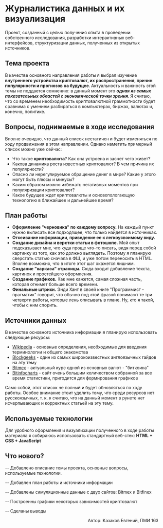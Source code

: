 Журналистика данных и их визуализация
=====================================
Проект, созданный с целью получения опыта в проведении собственного исследования, разработки интерактивных веб-интерфейсов, структуризации данных, полученных из открытых источников.

Тема проекта
------------
В качестве основного направления работы я выбрал изучение **внутреннего устройства криптовалют, их распространения, причин популярности и прогнозов на будущее**. Актуальность и важность этой темы не поддается сомнению: в данный момент это ***одная из самых показательных областей с экономической точки зрения***. Я считаю, что со временем необходимость криптовалютной граммотности будет сравнима с умением разбираться в компьютерах, биржах, валютах и, конечно, политике.

Вопросы, поднимаемые в ходе исследования
---------------------------------------
Вполне очевидно, что данный список нестатичен и будет изменяться по ходу продвижения в этом направлении. Однако наметить примерный список можно уже сейчас:
* Что такое **криптовалюта**? Как она устроена и засчет чего живет?
* Какова динамика роста известных криптовалют? В чем причина их популярности?
* Опасно ли нерегулируемое обращение денег в мире? Какие у этого могут быть плюсы и минусы?
* Каким образом можно избежать негативных моментов при популяризации криптовалют?
* Какое будущее ждет криптовалюты и основопологающую технологию в ближайшее и дальнейшее время?

План работы
-----------
* **Оформление "черновика" по каждому вопросу.** На каждый пункт нужно выписать все подходящее, что только найдется в источниках. 
* **Отсеивание информации, приведение ее к легкоусвоимому виду.** 
* **Создание дизайна и верстки статьи в фотошопе.** Мой опыт подсказывает мне, что куда проще что-то писать, видя перед собой картинку из того, как это должно выглядеть. Поэтому я планирую сверстать статью сначала в ФШ, и уже потом переносить в HTML. Вполне возможно, что в итоге этот шаг окажется лишним.
* **Создание "каркаса" страницы.** Сюда входит добавление текста, картинок и простейшего оформления. 
* **Создание графиков.** Как мне кажется, самая сложная часть, которая отнимет больше всего времени.
* **Финальные штрихи.** Энди Хант в своей книге "Программист - прагматик" говорит, что обычно под этой фразой понимают те три четверти работы, которые лень описывать в плане. Ну, кто я такой, чтобы с ним спорить.

Источники данных
----------------

В качестве основного источника информации я планирую использовать следующие ресурсы:
* [Wikipedia](en.wikipedia.org/wiki/Cryptocurrency) - основные определения, необходимые для введения терминологии и общего знакомства 
* [Blockgeeks](blockgeeks.com/guides/what-is-cryptocurrency) - один из самых широкоизвестных англоязычных гайдов на эту тему
* [Bitmex](bitmex.com/app/trade/XBTUSD) - актуальный курс одной из основных валют - "биткоина"
* [Bitinfocharts](bitinfocharts.com) - сайт очень большим количеством собранной за все время статистики, пригодится для формирования графиков

Само собой, этот список не полный и будет обновляться по ходу работы. Особое внимание стоит уделить тому, что среди ресурсов нет русскоязычных, т. к. я считаю, что на данный момент в рунете нет исчерпывающих и корректных статьей на эту тему.


Используемые технологии
----------------------

Для удобного оформления и визуализации полученного в ходе работы материала я собираюсь использовать стандартный веб-стек: **HTML + CSS + JavaScript**

Что нового?
----------
-- Добавлено описание темы проекта, основные вопросы, используемые технологии. 

-- Добавлен план работы и источники информации

-- Добавлены симуляционные данные с двух сайтов: Bitmex и Bitfinex

-- Построенны графики некоторых зависимостей криптовалют

-- Сделаны выводы 

<p align="right">Автор: Казаков Евгений, ПМИ 163</p>
